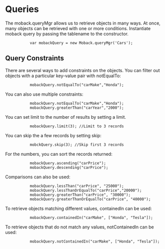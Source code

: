 Queries
=======

The moback.queryMgr allows us to retrieve objects in many ways. At once, many objects can be retrieved with one or more conditions.
Instantiate moback query by passing the tablename to the constructor.

               var mobackQuery = new Moback.queryMgr('Cars');

Query Constraints
-----------------

There are several ways to add constraints on the objects. You can filter out objects with a particular key-value pair with
notEqualTo:

               mobackQuery.notEqualTo("carMake","Honda");

You can also use multiple constraints:

               mobackQuery.notEqualTo("carMake","Honda");
               mobackQuery.greaterThan("carYear","2000");

You can set limit to the number of results by setting a limit.

               mobackQuery.limit(3); //Limit to 3 records

You can skip the a few records by setting skip:

               mobckQuery.skip(3); //Skip first 3 records

For the numbers, you can sort the records returned:

               mobackQuery.ascending("carPrice");
               mobackQuery.descending("carPrice");

Comparisons can also be used:

               mobackQuery.lessThan("carPrice", "25000");
               mobackQuery.lessThanOrEqualTo("carPrice","20000");
               mobackQuery.greaterThan("carPrice", "30000");
               mobackQuery.greaterThanOrEqualTo("carPrice", "40000");

To retrieve objects matching different values, containedIn can be used:

               mobackQuery.containedIn("carMake", ["Honda", "Tesla"]);

To retrieve objects that do not match any values, notContainedIn can be used:

               mobackQuery.notContainedIn("carMake", ["Honda", "Tesla"]);
